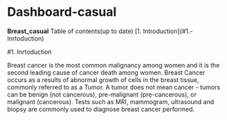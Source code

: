# Dashboard-casual
**Breast_casual**
Table of contents(up to date)
[1. Introduction](#1.- Inrtoduction)

#1. Inrtoduction

Breast cancer is the most common malignancy among women and it is the second leading cause of cancer death among women.
Breast Cancer occurs as a results of abnormal growth of cells in the breast tissue, commonly referred to as a Tumor. 
A tumor does not mean cancer - tumors can be benign (not cancerous), pre-malignant (pre-cancerous), or malignant (cancerous).
 Tests such as MRI, mammogram, ultrasound and biopsy are commonly used to diagnose breast cancer performed.

